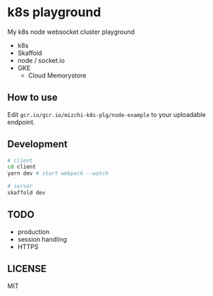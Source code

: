 # k8s playground

My k8s node websocket cluster playground

- k8s
- Skaffold
- node / socket.io
- GKE
  - Cloud Memorystore

## How to use

Edit `gcr.io/gcr.io/mizchi-k8s-plg/node-example` to your uploadable endpoint.

## Development

```bash
# client
cd client
yarn dev # start webpack --watch

# server
skaffold dev
```

## TODO

- production
- session handling
- HTTPS

## LICENSE

MIT
